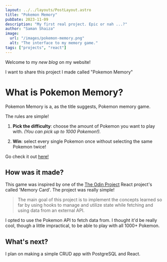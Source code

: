 ```yaml
---
layout: ../../layouts/PostLayout.astro
title: "Pokemon Memory"
pubDate: 2023-11-09
description: "My first real project. Epic or nah ...?"
author: "Saman Shaiza"
image:
  url: "/images/pokemon-memory.png"
  alt: "The interface to my memory game."
tags: ["projects", "react"]
---
```


Welcome to my _new blog_ on my website!

I want to share this project I made called "Pokemon Memory"

# What is Pokemon Memory?

Pokemon Memory is a, as the title suggests, Pokemon memory game.

The rules are simple!

1. **Pick the difficulty**: choose the amount of Pokemon you want to play with. _(You can pick up to 1000 Pokemon!)._

2. **Win**: select every single Pokemon once without selecting the same Pokemon twice!

Go check it out [here!](https://samshaiza.github.io/pokemon-memory/)

## How was it made?

This game was inspired by one of the [The Odin Project](https://www.theodinproject.com/) React project's called 'Memory Card'. The project was really simple!

> The main goal of this project is to implement the concepts learned so far by using hooks to manage and utilize state while fetching and using data from an external API.

I opted to use the Pokemon API to fetch data from. I thought it'd be really cool, though a little impractical, to be able to play with all 1000+ Pokemon.

## What's next?

I plan on making a simple CRUD app with PostgreSQL and React.
